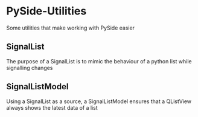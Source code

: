# PySide-Utilities
Some utilities that make working with PySide easier

## SignalList
The purpose of a SignalList is to mimic the behaviour of a python list while signalling changes

## SignalListModel
Using a SignalList as a source, a SignalListModel ensures that a QListView always shows the latest data of a list

